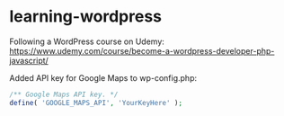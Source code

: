 # learning-wordpress
Following a WordPress course on Udemy: https://www.udemy.com/course/become-a-wordpress-developer-php-javascript/

Added API key for Google Maps to wp-config.php:
```php
/** Google Maps API key. */
define( 'GOOGLE_MAPS_API', 'YourKeyHere' );
```
